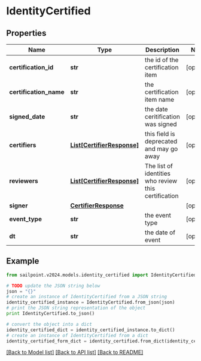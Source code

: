 # IdentityCertified


## Properties

Name | Type | Description | Notes
------------ | ------------- | ------------- | -------------
**certification_id** | **str** | the id of the certification item | [optional] 
**certification_name** | **str** | the certification item name | [optional] 
**signed_date** | **str** | the date ceritification was signed | [optional] 
**certifiers** | [**List[CertifierResponse]**](CertifierResponse.md) | this field is deprecated and may go away | [optional] 
**reviewers** | [**List[CertifierResponse]**](CertifierResponse.md) | The list of identities who review this certification | [optional] 
**signer** | [**CertifierResponse**](CertifierResponse.md) |  | [optional] 
**event_type** | **str** | the event type | [optional] 
**dt** | **str** | the date of event | [optional] 

## Example

```python
from sailpoint.v2024.models.identity_certified import IdentityCertified

# TODO update the JSON string below
json = "{}"
# create an instance of IdentityCertified from a JSON string
identity_certified_instance = IdentityCertified.from_json(json)
# print the JSON string representation of the object
print IdentityCertified.to_json()

# convert the object into a dict
identity_certified_dict = identity_certified_instance.to_dict()
# create an instance of IdentityCertified from a dict
identity_certified_form_dict = identity_certified.from_dict(identity_certified_dict)
```
[[Back to Model list]](../README.md#documentation-for-models) [[Back to API list]](../README.md#documentation-for-api-endpoints) [[Back to README]](../README.md)



